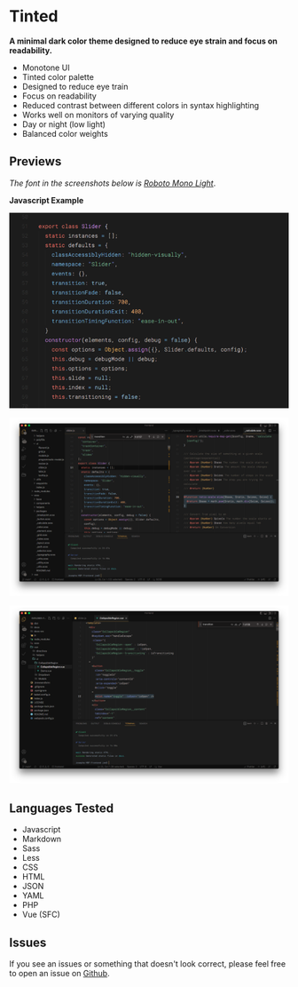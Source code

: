 # Tinted

**A minimal dark color theme designed to reduce eye strain and focus on readability.**

- Monotone UI
- Tinted color palette
- Designed to reduce eye train 
- Focus on readability
- Reduced contrast between different colors in syntax highlighting
- Works well on monitors of varying quality
- Day or night (low light)
- Balanced color weights

## Previews

*The font in the screenshots below is [Roboto Mono Light](https://fonts.google.com/specimen/Roboto+Mono)*.

**Javascript Example**

![Code Snippet Example](assets/screenshot.png)

![UI Example](assets/screenshot2.png)

![Example with Icon Theme](assets/screenshot3.png)


## Languages Tested

- Javascript
- Markdown
- Sass
- Less
- CSS
- HTML
- JSON
- YAML
- PHP
- Vue (SFC)

## Issues 

If you see an issues or something that doesn't look correct, please feel free to open an issue on [Github](https://github.com/Jscherbe/vscode-theme-tinted/issues).